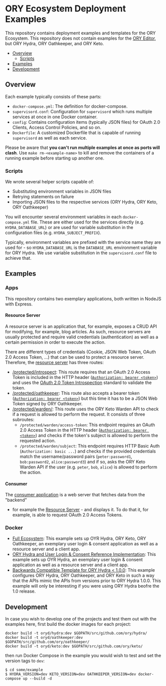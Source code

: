 # ORY Ecosystem Deployment Examples

This repository contains deployment examples and templates for the ORY Ecosystem. This repository does not contain
examples for the [ORY Editor](https://github.com/ory/editor), but ORY Hydra, ORY Oathkeeper, and ORY Keto.

<!-- START doctoc generated TOC please keep comment here to allow auto update -->
<!-- DON'T EDIT THIS SECTION, INSTEAD RE-RUN doctoc TO UPDATE -->


- [Overview](#overview)
  - [Scripts](#scripts)
- [Examples](#examples)
- [Development](#development)

<!-- END doctoc generated TOC please keep comment here to allow auto update -->

## Overview

Each example typically consists of these parts:

- `docker-compose.yml`: The definition for docker-compose.
- `supervisord.conf`: Configuration for `supervisord` which runs multiple services at once in one Docker container.
- `config`: Contains configuration items (typically JSON files) for OAuth 2.0 Clients, Access Control Policies, and so on.
- `Dockerfile`: A customized Dockerfile that is capable of running `supervisord` as well as each service.

Please be aware that **you can't run multiple examples at once as ports will clash**. Use `make rm-<example-name>` to
kill and remove the containers of a running example before starting up another one.

### Scripts

We wrote several helper scripts capable of:

- Substituting environment variables in JSON files
- Retrying statements on failure
- Importing JSON files to the respective services (ORY Hydra, ORY Keto, ORY Oathkeeper)

You will encounter several environment variables in each `docker-compose.yml` file. These are either used for the
services directly (e.g. `HYDRA_DATABASE_URL`) or are used for variable substitution in the configuration files
(e.g. `HYDRA_SUBJECT_PREFIX`).

Typically, environment variables are prefixed with the service name they are used for - so `HYDRA_DATABASE_URL` is the
`DATABASE_URL` environment variable for ORY Hydra. We use variable substitution in the `supervisord.conf` file to achieve that.

## Examples

### Apps

This repository contains two exemplary applications, both written in NodeJS with Express.

#### Resource Server

A resource server is an application that, for example, exposes a CRUD API for modifying, for example, blog articles.
As such, resource servers are usually protected and require valid credentials (authentication) as well as a certain permission
in order to execute the action.

There are different types of credentials (Cookie, JSON Web Token, OAuth 2.0 Access Token, ...) that can be used to protect
a resource server. Therefore, the [resource server](./apps/resource-server) has three routes:

* [/protected/introspect](./apps/resource-server/routes/introspect): This route requires that an OAuth 2.0 Access Token
is included in the HTTP header ([`Authorization: bearer <token>`](https://tools.ietf.org/html/rfc6750)) and uses the
[OAuth 2.0 Token Introspection](https://tools.ietf.org/html/rfc7662) standard to validate the token.
* [/protected/oathkeeper](./apps/resource-server/routes/oathkeeper): This route also accepts a bearer token
([`Authorization: bearer <token>`](https://tools.ietf.org/html/rfc6750)) but this time it has to be a JSON Web Token
signed by ORY Oathkeeper.
* [/protected/warden/](./apps/resource-server/routes/warden): This route uses the ORY Keto Warden API to check if a request
is allowed to perform the request. It consists of three subroutes:
  * `/protected/warden/access-token`: This endpoint requires an OAuth 2.0 Access Token in the HTTP header
    ([`Authorization: bearer <token>`](https://tools.ietf.org/html/rfc6750)) and checks if the token's subject is allowed
    to perform the requested action.
  * `/protected/warden/subject`: This endpoint requires HTTP Basic Auth (`Authorization: basic ...`) and checks if the
    provided credentials match the username/password pairs (`peter:password1`, `bob:password2`, `alice:password3`)
     and if so, asks the ORY Keto Warden API if the user (e.g. `peter`, `bob`, `alice`) is allowed to perform the action.

#### Consumer

The [consumer application](./apps/consumer) is a web server that fetches data from the "backend"
- for example the [Resource Server](#resource-server) - and displays it. To do that it, for example, is able to request
OAuth 2.0 Access Tokens.

### Docker

* [Full Ecosystem](./hydra-keto-oathkeeper): This example sets up OYR Hydra, ORY Keto, ORY Oathkeeper, an exemplary
user login & consent application as well as a resource server and a client app.
* [ORY Hydra and User Login & Consent Reference Implementation](./hydra): This example sets up OYR Hydra, an exemplary
user login & consent application as well as a resource server and a client app.
* [Backwards Compatible Template for ORY Hydra < 1.0.0](./hydra-bc): This example configures ORY Hydra, ORY Oathkeeper,
and ORY Keto in such a way that the APIs mimic the APIs from versions prior to ORY Hydra 1.0.0. This example will
only be interesting if you were using ORY Hydra beofre the 1.0 release.

## Development

In case you wish to develop one of the projects and test them out with the examples here, first build the docker images
for each project:

```
docker build -t oryd/hydra:dev $GOPATH/src/github.com/ory/hydra/
docker build -t oryd/oathkeeper:dev $GOPATH/src/github.com/ory/oathkeeper/
docker build -t oryd/keto:dev $GOPATH/src/github.com/ory/keto/
```

then run Docker Compose in the example you would wish to test and set the version tags to `dev`:

```
$ cd some/example
$ HYDRA_VERSION=dev KETO_VERSION=dev OATHKEEPER_VERSION=dev docker-compose up --build -d
```
